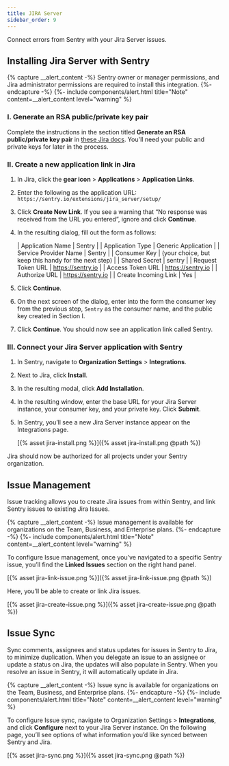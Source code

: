 ```yaml
---
title: JIRA Server
sidebar_order: 9
---
```


Connect errors from Sentry with your Jira Server issues.

## Installing Jira Server with Sentry

{% capture __alert_content -%}
Sentry owner or manager permissions, and Jira administrator permissions are required to install this integration.
{%- endcapture -%}
{%- include components/alert.html
  title="Note"
  content=__alert_content
  level="warning"
%}

### I. Generate an RSA public/private key pair
Complete the instructions in the section titled **Generate an RSA public/private key pair** in [these Jira docs](https://developer.atlassian.com/server/jira/platform/oauth/). 
You'll need your public and private keys for later in the process.

### II. Create a new application link in Jira
1. In Jira, click the **gear icon** > **Applications** > **Application Links**.
1. Enter the following as the application URL: 
`https://sentry.io/extensions/jira_server/setup/`
1. Click **Create New Link**. If you see a warning that “No response was received from the URL you entered”, ignore and click **Continue**.
1. In the resulting dialog, fill out the form as follows:

    | Application Name                 | Sentry        |
    | Application Type                   | Generic Application |
    | Service Provider Name | Sentry |
    | Consumer Key                       | (your choice, but keep this handy for the next step) |
    | Shared Secret                     | sentry |
    | Request Token URL                  | https://sentry.io |
    | Access Token URL | https://sentry.io    |
    | Authorize URL           | https://sentry.io    |
    | Create Incoming Link               | Yes    |
1. Click **Continue**.
1. On the next screen of the dialog, enter into the form the consumer key from the previous step, `Sentry` as the consumer name, and the public key created in Section I.
1. Click **Continue**. You should now see an application link called Sentry.

### III. Connect your Jira Server application with Sentry
1. In Sentry, navigate to **Organization Settings** > **Integrations**.
2. Next to Jira, click **Install**.
3. In the resulting modal, click **Add Installation**.
4. In the resulting window, enter the base URL for your Jira Server instance, your consumer key, and your private key. Click **Submit**.
5. In Sentry, you’ll see a new Jira Server instance appear on the Integrations page.

    [{% asset jira-install.png %}]({% asset jira-install.png @path %})

Jira should now be authorized for all projects under your Sentry organization.

## Issue Management

Issue tracking allows you to create Jira issues from within Sentry, and link Sentry issues to existing Jira Issues.

{% capture __alert_content -%}
Issue management is available for organizations on the Team, Business, and Enterprise plans.
{%- endcapture -%}
{%- include components/alert.html
  title="Note"
  content=__alert_content
  level="warning"
%}

To configure Issue management, once you’ve navigated to a specific Sentry issue, you’ll find the **Linked Issues** section on the right hand panel.

[{% asset jira-link-issue.png %}]({% asset jira-link-issue.png @path %})

Here, you’ll be able to create or link Jira issues.

[{% asset jira-create-issue.png %}]({% asset jira-create-issue.png @path %})

## Issue Sync

Sync comments, assignees and status updates for issues in Sentry to Jira, to minimize duplication. When you delegate an issue to an assignee or update a status on Jira, the updates will also populate in Sentry. When you resolve an issue in Sentry, it will automatically update in Jira.

{% capture __alert_content -%}
Issue sync is available for organizations on the Team, Business, and Enterprise plans.
{%- endcapture -%}
{%- include components/alert.html
  title="Note"
  content=__alert_content
  level="warning"
%}

To configure Issue sync, navigate to Organization Settings > **Integrations**, and click **Configure** next to your Jira Server instance. On the following page, you’ll see options of what information you’d like synced between Sentry and Jira.

[{% asset jira-sync.png %}]({% asset jira-sync.png @path %})
